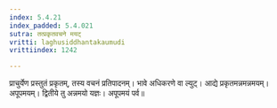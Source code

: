 ```yaml
---
index: 5.4.21
index_padded: 5.4.021
sutra: तत्प्रकृतवचने मयट्
vritti: laghusiddhantakaumudi
vrittiindex: 1242

---
```

प्राचुर्येण प्रस्तुतं प्रकृतम्, तस्य वचनं प्रतिपादनम्। भावे अधिकरणे वा ल्युट्। आद्ये प्रकृतमन्नमन्नमयम्। अपूपमयम्। द्वितीये तु अन्नमयो यज्ञः। अपूपमयं पर्व॥